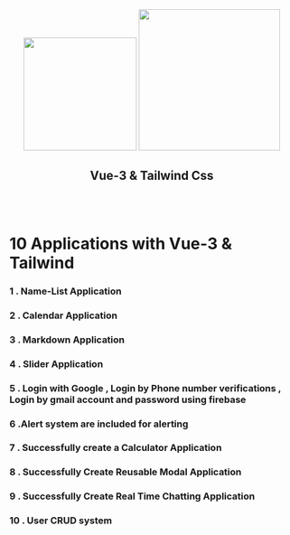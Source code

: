 <div align="center">
<img src="https://v3.vuejs.org/logo.png" width='200px'></img>
<img src="https://tailwindcss.com/_next/static/media/tailwindcss-mark.ce301590451472adad5301c69f9054af.svg" width='250px'></img>
<h2> Vue-3 & Tailwind Css</h2>
<br>
<br>
</div>
<h1> 10 Applications with Vue-3 & Tailwind </h1>
<h3>1 . Name-List Application</h>
<h3>2 . Calendar Application </h>
<h3>3 . Markdown Application</h>
<h3>4 . Slider Application</h>
<h3>5 . Login with Google , Login by Phone number verifications , Login by gmail account and password using firebase</h>
<h3>6 .Alert system are included for alerting</h3>
<h3>7 . Successfully create a Calculator Application</h3>
<h3>8 . Successfully Create Reusable Modal Application</h3>
<h3>9 . Successfully Create Real Time Chatting Application</h3>
<h3>10 . User CRUD system </h3>
